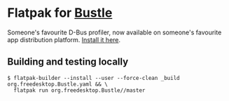 # Flatpak for [Bustle](https://www.freedesktop.org/wiki/Software/Bustle/)

Someone's favourite D-Bus profiler, now available on someone's favourite app distribution platform. [Install it here](https://flathub.org/apps/details/org.freedesktop.Bustle).

## Building and testing locally

```console
$ flatpak-builder --install --user --force-clean _build org.freedesktop.Bustle.yaml && \
  flatpak run org.freedesktop.Bustle//master
```
